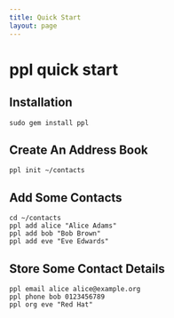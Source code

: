 ```yaml
---
title: Quick Start
layout: page
---
```


ppl quick start
===============

Installation
------------

    sudo gem install ppl

Create An Address Book
----------------------

    ppl init ~/contacts

Add Some Contacts
-----------------

    cd ~/contacts
    ppl add alice "Alice Adams"
    ppl add bob "Bob Brown"
    ppl add eve "Eve Edwards"

Store Some Contact Details
--------------------------

    ppl email alice alice@example.org
    ppl phone bob 0123456789
    ppl org eve "Red Hat"

